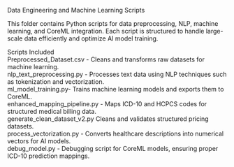 Data Engineering and Machine Learning Scripts  

This folder contains Python scripts for data preprocessing, NLP, machine learning, and CoreML integration. Each script is structured to handle large-scale data efficiently and optimize AI model training.  

Scripts Included  
Preprocessed_Dataset.csv - Cleans and transforms raw datasets for machine learning.  
nlp_text_preprocessing.py - Processes text data using NLP techniques such as tokenization and vectorization.  
ml_model_training.py- Trains machine learning models and exports them to CoreML.  
enhanced_mapping_pipeline.py - Maps ICD-10 and HCPCS codes for structured medical billing data.  
generate_clean_dataset_v2.py Cleans and validates structured pricing datasets.  
process_vectorization.py - Converts healthcare descriptions into numerical vectors for AI models.  
debug_model.py - Debugging script for CoreML models, ensuring proper ICD-10 prediction mappings.  

